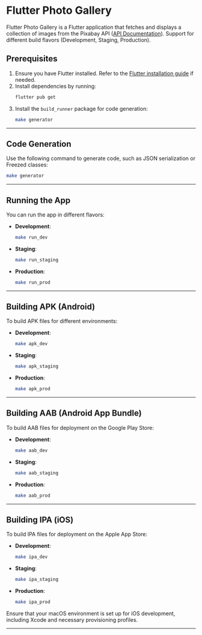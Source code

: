 # Flutter Photo Gallery

Flutter Photo Gallery is a Flutter application that fetches and displays a collection of images from the Pixabay API ([API Documentation](https://pixabay.com/api/docs/)). Support for different build flavors (Development, Staging, Production).

## Prerequisites

1. Ensure you have Flutter installed. Refer to the [Flutter installation guide](https://flutter.dev/docs/get-started/install) if needed.
2. Install dependencies by running:
   ```bash
   flutter pub get
   ```
3. Install the `build_runner` package for code generation:
   ```bash
   make generator
   ```

---

## Code Generation

Use the following command to generate code, such as JSON serialization or Freezed classes:

```bash
make generator
```

---

## Running the App

You can run the app in different flavors:

- **Development**:
  ```bash
  make run_dev
  ```
- **Staging**:
  ```bash
  make run_staging
  ```
- **Production**:
  ```bash
  make run_prod
  ```

---

## Building APK (Android)

To build APK files for different environments:

- **Development**:
  ```bash
  make apk_dev
  ```
- **Staging**:
  ```bash
  make apk_staging
  ```
- **Production**:
  ```bash
  make apk_prod
  ```

---

## Building AAB (Android App Bundle)

To build AAB files for deployment on the Google Play Store:

- **Development**:
  ```bash
  make aab_dev
  ```
- **Staging**:
  ```bash
  make aab_staging
  ```
- **Production**:
  ```bash
  make aab_prod
  ```

---

## Building IPA (iOS)

To build IPA files for deployment on the Apple App Store:

- **Development**:
  ```bash
  make ipa_dev
  ```
- **Staging**:
  ```bash
  make ipa_staging
  ```
- **Production**:
  ```bash
  make ipa_prod
  ```

Ensure that your macOS environment is set up for iOS development, including Xcode and necessary provisioning profiles.

---
